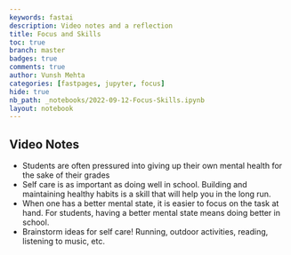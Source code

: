 ```yaml
---
keywords: fastai
description: Video notes and a reflection
title: Focus and Skills
toc: true
branch: master
badges: true
comments: true
author: Vunsh Mehta
categories: [fastpages, jupyter, focus]
hide: true
nb_path: _notebooks/2022-09-12-Focus-Skills.ipynb
layout: notebook
---
```


<!--
#################################################
### THIS FILE WAS AUTOGENERATED! DO NOT EDIT! ###
#################################################
# file to edit: _notebooks/2022-09-12-Focus-Skills.ipynb
-->

<div class="container" id="notebook-container">
        
<div class="cell border-box-sizing text_cell rendered"><div class="inner_cell">
<div class="text_cell_render border-box-sizing rendered_html">
<h2 id="Video-Notes">Video Notes<a class="anchor-link" href="#Video-Notes"> </a></h2><ul>
<li>Students are often pressured into giving up their own mental health for the sake of their grades</li>
<li>Self care is as important as doing well in school. Building and maintaining healthy habits is a skill that will help you in the long run.</li>
<li>When one has a better mental state, it is easier to focus on the task at hand. For students, having a better mental state means doing better in school.</li>
<li>Brainstorm ideas for self care! Running, outdoor activities, reading, listening to music, etc.</li>
</ul>

</div>
</div>
</div>
</div>
 

